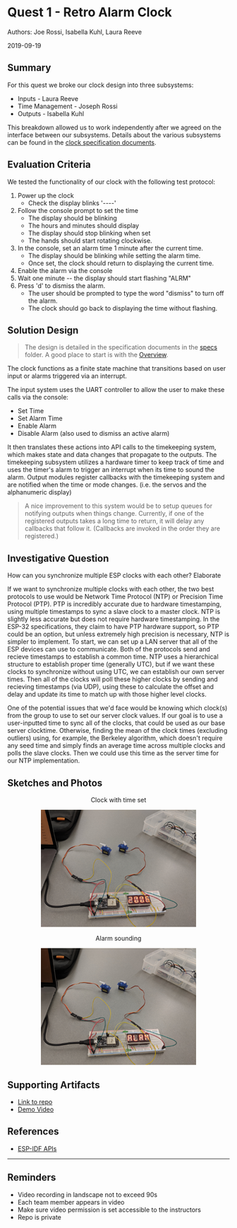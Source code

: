 # Quest 1 - Retro Alarm Clock

Authors: Joe Rossi, Isabella Kuhl, Laura Reeve

2019-09-19

## Summary

For this quest we broke our clock design into three subsystems:

* Inputs - Laura Reeve
* Time Management - Joseph Rossi
* Outputs - Isabella Kuhl

This breakdown allowed us to work independently after we agreed on the 
interface between our subsystems. Details about the various subsystems 
can be found in the [clock specification documents](./specs/overview.md).


## Evaluation Criteria

We tested the functionality of our clock with the following test protocol:

1. Power up the clock
    * Check the display blinks '----'
2. Follow the console prompt to set the time
    * The display should be blinking
    * The hours and minutes should display
    * The display should stop blinking when set
    * The hands should start rotating clockwise.
3. In the console, set an alarm time 1 minute after the current time.
    * The display should be blinking while setting the alarm time.
    * Once set, the clock should return to displaying the current time.
4. Enable the alarm via the console
5. Wait one minute -- the display should start flashing "ALRM"
6. Press 'd' to dismiss the alarm.
    * The user should be prompted to type the word "dismiss" to turn
      off the alarm.
    * The clock should go back to displaying the time without flashing.


## Solution Design

> The design is detailed in the specification documents in the [specs](./specs) folder.
> A good place to start is with the [Overview](./specs/overview.md).

The clock functions as a finite state machine that transitions based on user input or 
alarms triggered via an interrupt.

The input system uses the UART controller to allow the user to make these calls via the console:

* Set Time
* Set Alarm Time
* Enable Alarm
* Disable Alarm (also used to dismiss an active alarm)

 It then translates these actions into API calls to the timekeeping system, which makes state and data changes
 that propagate to the outputs. The timekeeping subsystem utilizes a hardware timer to keep track of time
 and uses the timer's alarm to trigger an interrupt when its time to sound the alarm. Output modules register 
 callbacks with the timekeeping system and are notified when the time or mode changes. (i.e. the servos and
 the alphanumeric display)

> A nice improvement to this system would be to setup queues for notifying outputs when things change. 
> Currently, if one of the registered outputs takes a long time to return, it will delay any callbacks 
> that follow it. (Callbacks are invoked in the order they are registered.)


## Investigative Question
How can you synchronize multiple ESP clocks with each other? Elaborate

If we want to synchronize multiple clocks with each other, the two best protocols to use would be Network Time Protocol (NTP) or Precision Time Protocol (PTP). PTP is incredibly accurate due to hardware timestamping, using multiple timestamps to sync a slave clock to a master clock. NTP is slightly less accurate but does not require hardware timestamping. In the ESP-32 specifications, they claim to have PTP hardware support, so PTP could be an option, but unless extremely high precision is necessary, NTP is simpler to implement. To start, we can set up a LAN server that all of the ESP devices can use to communicate. Both of the protocols send and recieve timestamps to establish a common time. NTP uses a hierarchical structure to establish proper time (generally UTC), but if we want these clocks to synchronize without using UTC, we can establish our own server times. Then all of the clocks will poll these higher clocks by sending and recieving timestamps (via UDP), using these to calculate the offset and delay and update its time to match up with those higher level clocks.

One of the potential issues that we'd face would be knowing which clock(s) from the group to use to set our server clock values. If our goal is to use a user-inputted time to sync all of the clocks, that could be used as our base server clocktime. Otherwise, finding the mean of the clock times (excluding outliers) using, for example, the Berkeley algorithm, which doesn't require any seed time and simply finds an average time across multiple clocks and polls the slave clocks. Then we could use this time as the server time for our NTP implementation.

## Sketches and Photos

<center><p>Clock with time set</p><img src="./images/time-set.jpg" width="70%" /></center>
<center><p>Alarm sounding</p><img src="./images/alarm-sounding.jpg" width="70%" /></center>


## Supporting Artifacts

- [Link to repo](https://github.com/BU-EC444/Team15-Kuhl-Reeve-Rossi/tree/master/quest-1)
- [Demo Video](https://youtu.be/RS9ZWK7hZXk)


## References

* [ESP-IDF APIs](https://docs.espressif.com/projects/esp-idf/en/stable/api-reference/index.html)

-----

## Reminders

- Video recording in landscape not to exceed 90s
- Each team member appears in video
- Make sure video permission is set accessible to the instructors
- Repo is private
